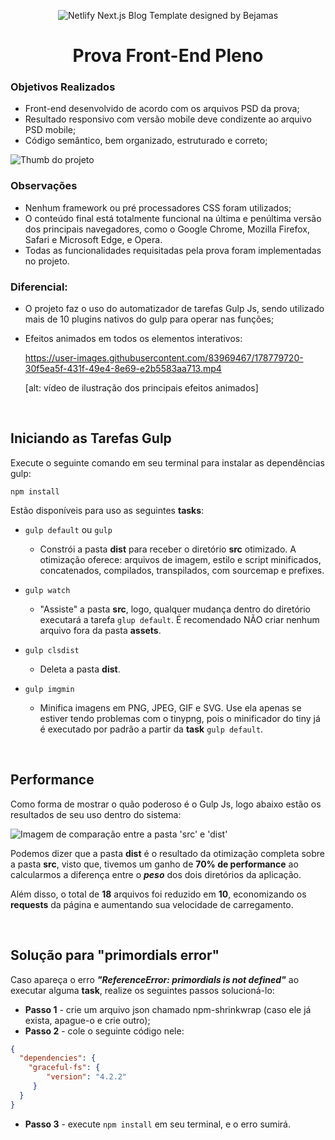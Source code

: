 <div align="center">

  ![Netlify Next.js Blog Template designed by Bejamas](https://dotgroup.com.br/wp-content/uploads/2022/03/dotgrouplogo.png)

  # Prova Front-End Pleno
</div>

### Objetivos Realizados

- Front-end desenvolvido de acordo com os arquivos PSD da prova;
- Resultado responsivo com versão mobile deve condizente ao arquivo PSD mobile;
- Código semântico, bem organizado, estruturado e correto;

<img 
  style="max-height: 28rem"
  src="https://user-images.githubusercontent.com/83969467/178772989-5e549b00-4d44-4e3a-88c8-e964f127b024.png"
  title="Thumb do projeto"
  alt="Thumb do projeto"
/>

### Observações
- Nenhum framework ou pré processadores CSS foram utilizados;
- O conteúdo final está totalmente funcional na última e penúltima versão dos principais navegadores, como o Google Chrome, Mozilla Firefox, Safari e Microsoft Edge, e Opera.
- Todas as funcionalidades requisitadas pela prova foram implementadas no projeto.

### Diferencial:
- O projeto faz o uso do automatizador de tarefas Gulp Js, sendo utilizado mais de 10 plugins nativos do gulp para operar nas funções;

- Efeitos animados em todos os elementos interativos:

  https://user-images.githubusercontent.com/83969467/178779720-30f5ea5f-431f-49e4-8e69-e2b5583aa713.mp4

  [alt: vídeo de ilustração dos principais efeitos animados]

<br/>



## Iniciando as Tarefas Gulp

Execute o seguinte comando em seu terminal para instalar as dependências gulp:

```
npm install
```

Estão disponíveis para uso as seguintes **tasks**: <br/>

- `gulp default` ou `gulp`

  - Constrói a pasta **dist** para receber o diretório **src** otimizado. A otimização oferece: arquivos de imagem, estilo e script minificados, concatenados, compilados, transpilados, com sourcemap e prefixes.

- `gulp watch`

  - "Assiste" a pasta **src**, logo, qualquer mudança dentro do diretório executará a tarefa `glup default`. É recomendado NÃO criar nenhum arquivo fora da pasta **assets**.
  
- `gulp clsdist` 

  - Deleta a pasta **dist**.

- `gulp imgmin`

  -  Minifica imagens em PNG, JPEG, GIF e SVG. Use ela apenas se estiver tendo problemas com o tinypng, pois o minificador do tiny já é executado por padrão a partir da **task** `gulp default`.

<br/>

## Performance

Como forma de mostrar o quão poderoso é o Gulp Js, logo abaixo estão os resultados de seu uso dentro do sistema:

<img 
  style="max-height: 28rem"
  src="https://user-images.githubusercontent.com/83969467/178782499-fca4d03d-1366-4a97-927c-cef61e4c1b90.png"
  title="Comparação entre a pasta 'src' e 'dist'"
  alt="Imagem de comparação entre a pasta 'src' e 'dist'"
/>

Podemos dizer que a pasta **dist** é o resultado da otimização completa sobre a pasta **src**, visto que, tivemos um ganho de **70% de performance** ao calcularmos a diferença entre o ***peso*** dos dois diretórios da aplicação.

Além disso, o total de **18** arquivos foi reduzido em **10**, economizando os **requests** da página e aumentando sua velocidade de carregamento.

<br/>

## Solução para "primordials error"

Caso apareça o erro ***"ReferenceError: primordials is not defined"*** ao executar alguma **task**, realize os seguintes passos solucioná-lo:

- **Passo 1** - crie um arquivo json chamado npm-shrinkwrap (caso ele já exista, apague-o e crie outro);
- **Passo 2** - cole o seguinte código nele:

``` json
{
  "dependencies": {
    "graceful-fs": {
        "version": "4.2.2"
     }
  }
}
```

- **Passo 3** - execute `npm install` em seu terminal, e o erro sumirá.






